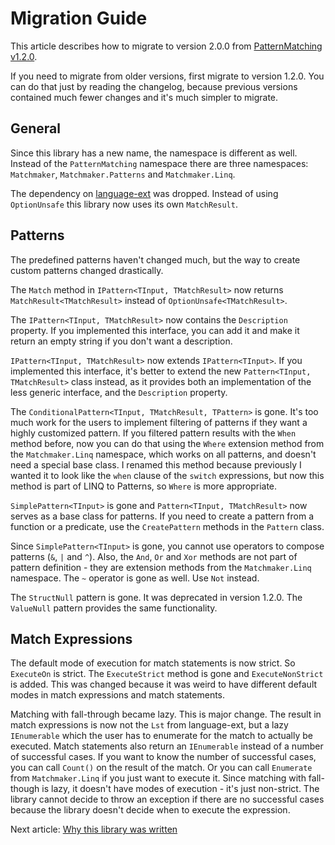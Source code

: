 # Migration Guide

This article describes how to migrate to version 2.0.0 from
[PatternMatching v1.2.0](https://github.com/TolikPylypchuk/PatternMatching).

If you need to migrate from older versions, first migrate to version 1.2.0. You can do that just by reading the
changelog, because previous versions contained much fewer changes and it's much simpler to migrate.

## General

Since this library has a new name, the namespace is different as well. Instead of the `PatternMatching` namespace
there are three namespaces: `Matchmaker`, `Matchmaker.Patterns` and `Matchmaker.Linq`.

The dependency on [language-ext](https://github.com/louthy/language-ext) was dropped. Instead of using `OptionUnsafe`
this library now uses its own `MatchResult`.

## Patterns

The predefined patterns haven't changed much, but the way to create custom patterns changed drastically.

The `Match` method in `IPattern<TInput, TMatchResult>` now returns `MatchResult<TMatchResult>` instead of
`OptionUnsafe<TMatchResult>`.

The `IPattern<TInput, TMatchResult>` now contains the `Description` property. If you implemented this interface,
you can add it and make it return an empty string if you don't want a description.

`IPattern<TInput, TMatchResult>` now extends `IPattern<TInput>`. If you implemented this interface, it's better
to extend the new `Pattern<TInput, TMatchResult>` class instead, as it provides both an implementation of the less
generic interface, and the `Description` property.

The `ConditionalPattern<TInput, TMatchResult, TPattern>` is gone. It's too much work for the users to implement
filtering of patterns if they want a highly customized pattern. If you filtered pattern results with the `When` method
before, now  you can do that using the `Where` extension method from the `Matchmaker.Linq` namespace, which works on
all patterns, and doesn't need a special base class. I renamed this method because previously I wanted it to look like
the `when` clause of the `switch` expressions, but now this method is part of LINQ to Patterns, so `Where` is more
appropriate.

`SimplePattern<TInput>` is gone and `Pattern<TInput, TMatchResult>` now serves as a base class for patterns.
If you need to create a pattern from a function or a predicate, use the `CreatePattern` methods in the `Pattern`
class.

Since `SimplePattern<TInput>` is gone, you cannot use operators to compose patterns (`&`, `|` and `^`). Also,
the `And`, `Or` and `Xor` methods are not part of pattern definition - they are extension methods from the
`Matchmaker.Linq` namespace. The `~` operator is gone as well. Use `Not` instead.

The `StructNull` pattern is gone. It was deprecated in version 1.2.0. The `ValueNull` pattern provides the same
functionality.

## Match Expressions

The default mode of execution for match statements is now strict. So `ExecuteOn` is strict. The `ExecuteStrict`
method is gone and `ExecuteNonStrict` is added. This was changed because it was weird to have different default modes
in match expressions and match statements.

Matching with fall-through became lazy. This is major change. The result in match expressions is now not the `Lst`
from language-ext, but a lazy `IEnumerable` which the user has to enumerate for the match to actually be executed.
Match statements also return an `IEnumerable` instead of a number of successful cases. If you want to know the number
of successful cases, you can call `Count()` on the result of the match. Or you can call `Enumerate` from
`Matchmaker.Linq` if you just want to execute it. Since matching with fall-though is lazy, it doesn't have modes
of execution - it's just non-strict. The library cannot decide to throw an exception if there are no successful cases
because the library doesn't decide when to execute the expression.

Next article: [Why this library was written](why.md)
